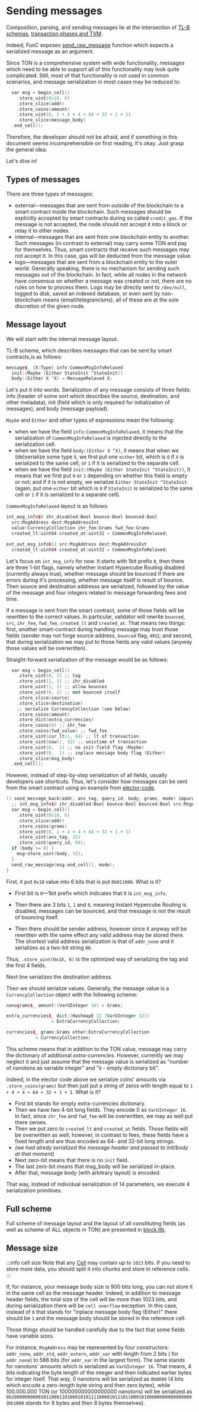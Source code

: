 # Sending messages

Composition, parsing, and sending messages lie at the intersection of [TL-B schemas](/learn/overviews/TL-B), [transaction phases and TVM](/learn/tvm-instructions/tvm-overview.md).

Indeed, FunC exposes [send_raw_message](/develop/func/stdlib#send_raw_message) function which expects a serialized message as an argument.

Since TON is a comprehensive system with wide functionality, messages which need to be able to support all of this functionality may look quite complicated. Still, most of that functionality is not used in common scenarios, and message serialization in most cases may be reduced to:
```cpp
  var msg = begin_cell()
    .store_uint(0x18, 6)
    .store_slice(addr)
    .store_coins(amount)
    .store_uint(0, 1 + 4 + 4 + 64 + 32 + 1 + 1)
    .store_slice(message_body)
  .end_cell();
```

Therefore, the developer should not be afraid, and if something in this document seems incomprehensible on first reading, it's okay. Just grasp the general idea.

Let's dive in!

## Types of messages
There are three types of messages:
 * external—messages that are sent from outside of the blockchain to a smart contract inside the blockchain. Such messages should be explicitly accepted by smart contracts during so called `credit_gas`. If the message is not accepted, the node should not accept it into a block or relay it to other nodes.
 * internal—messages that are sent from one blockchain entity to another. Such messages (in contrast to external) may carry some TON and pay for themselves. Thus, smart contracts that receive such messages may not accept it. In this case, gas will be deducted from the message value.
 * logs—messages that are sent from a blockchain entity to the outer world. Generally speaking, there is no mechanism for sending such messages out of the blockchain. In fact, while all nodes in the network have consensus on whether a message was created or not, there are no rules on how to process them. Logs may be directly sent to `/dev/null`, logged to disk, saved an indexed database, or even sent by non-blockchain means (email/telegram/sms), all of these are at the sole discretion of the given node.

## Message layout

We will start with the internal message layout.

TL-B scheme, which describes messages that can be sent by smart contracts,is as follows:
```cpp
message$_ {X:Type} info:CommonMsgInfoRelaxed 
  init:(Maybe (Either StateInit ^StateInit))
  body:(Either X ^X) = MessageRelaxed X;
```

Let's put it into words. Serialization of any message consists of three fields: info (header of some sort which describes the source, destination, and other metadata), init (field which is only required for initialization of messages), and body (message payload).

`Maybe` and `Either` and other types of expressions mean the following: 
* when we have the field `info:CommonMsgInfoRelaxed`, it means that the serialization of `CommonMsgInfoRelaxed` is injected directly to the serialization cell.
* when we have the field `body:(Either X ^X)`, it means that when we (de)serialize some type `X`, we first put one `either` bit, which is `0` if `X` is serialized to the same cell, or `1` if it is serialized to the separate cell.
* when we have the field `init:(Maybe (Either StateInit ^StateInit))`, it means that we first put `0` or `1` depending on whether this field is empty or not; and if it is not empty, we serialize `Either StateInit ^StateInit` (again, put one `either` bit which is `0` if `StateInit` is serialized to the same cell or `1` if it is serialized to a separate cell).

`CommonMsgInfoRelaxed` layout is as follows: 

```cpp
int_msg_info$0 ihr_disabled:Bool bounce:Bool bounced:Bool
  src:MsgAddress dest:MsgAddressInt 
  value:CurrencyCollection ihr_fee:Grams fwd_fee:Grams
  created_lt:uint64 created_at:uint32 = CommonMsgInfoRelaxed;

ext_out_msg_info$11 src:MsgAddress dest:MsgAddressExt
  created_lt:uint64 created_at:uint32 = CommonMsgInfoRelaxed;
```

Let's focus on `int_msg_info` for now.
It starts with 1bit prefix `0`, then there are three 1-bit flags, namely whether Instant Hypercube Routing disabled (currently always true), whether message should be bounced if there are errors during it's processing, whether message itself is result of bounce. Then source and destination addresss are serialized, followed by the value of the message and four integers related to message forwarding fees and time.

If a message is sent from the smart contract, some of those fields will be rewritten to the correct values. In particular, validator will rewrite `bounced`, `src`, `ihr_fee`, `fwd_fee`, `created_lt` and `created_at`. That means two things: first, another smart-contract during handling message may trust those fields (sender may not forge source address, `bounced` flag, etc); and second, that during serialization we may put to those fields any valid values (anyway those values will be overwritten).


Straight-forward serialization of the message would be as follows:
```cpp
  var msg = begin_cell()
    .store_uint(0, 1) ;; tag
    .store_uint(1, 1) ;; ihr_disabled
    .store_uint(1, 1) ;; allow bounces
    .store_uint(0, 1) ;; not bounced itself
    .store_slice(source)
    .store_slice(destination)
    ;; serialize CurrencyCollection (see below)
    .store_coins(amount)
    .store_dict(extra_currencies)
    .store_coins(0) ;; ihr_fee
    .store_coins(fwd_value) ;; fwd_fee 
    .store_uint(cur_lt(), 64) ;; lt of transaction
    .store_uint(now(), 32) ;; unixtime of transaction
    .store_uint(0,  1) ;; no init-field flag (Maybe)
    .store_uint(0,  1) ;; inplace message body flag (Either)
    .store_slice(msg_body)
  .end_cell();
```

However, instead of step-by-step serialization of all fields, usually developers use shortcuts. Thus, let's consider how messages can be sent from the smart contract using an example from [elector-code](https://github.com/ton-blockchain/ton/blob/master/crypto/smartcont/elector-code.fc#L153).
```cpp
() send_message_back(addr, ans_tag, query_id, body, grams, mode) impure inline_ref {
  ;; int_msg_info$0 ihr_disabled:Bool bounce:Bool bounced:Bool src:MsgAddress -> 011000
  var msg = begin_cell()
    .store_uint(0x18, 6)
    .store_slice(addr)
    .store_coins(grams)
    .store_uint(0, 1 + 4 + 4 + 64 + 32 + 1 + 1)
    .store_uint(ans_tag, 32)
    .store_uint(query_id, 64);
  if (body >= 0) {
    msg~store_uint(body, 32);
  }
  send_raw_message(msg.end_cell(), mode);
}
```

First, it put `0x18` value into 6 bits that is put `0b011000`. What is it? 

* First bit is `0`—1bit prefix which indicates that it is `int_msg_info`. 

* Then there are 3 bits `1`, `1` and `0`, meaning Instant Hypercube Routing is disabled, messages can be bounced, and that message is not the result of bouncing itself. 
* Then there should be sender address, however since it anyway will be rewritten with the same effect any valid address may be stored there. The shortest valid address serialization is that of `addr_none` and it serializes as a two-bit string `00`.

Thus, `.store_uint(0x18, 6)` is the optimized way of serializing the tag and the first 4 fields.

Next line serializes the destination address.

Then we should serialize values. Generally, the message value is a `CurrencyCollection` object with the following scheme:
```cpp
nanograms$_ amount:(VarUInteger 16) = Grams;

extra_currencies$_ dict:(HashmapE 32 (VarUInteger 32)) 
                 = ExtraCurrencyCollection;

currencies$_ grams:Grams other:ExtraCurrencyCollection 
           = CurrencyCollection;
```

This scheme means that in addition to the TON value, message may carry the dictionary of additional _extra-currencies_. However, currently we may neglect it and just assume that the message value is serialized as "number of nanotons as variable integer" and "`0` - empty dictionary bit".

Indeed, in the elector code above we serialize coins' amounts via `.store_coins(grams)` but then just put a string of zeros with length equal to `1 + 4 + 4 + 64 + 32 + 1 + 1`. What is it? 
* First bit stands for empty extra-currencies dictionary.
* Then we have two 4-bit long fields. They encode 0 as `VarUInteger 16`. In fact, since `ihr_fee` and `fwd_fee` will be overwritten, we may as well put there zeroes.
* Then we put zero to `created_lt` and `created_at` fields. Those fields will be overwritten as well; however, in contrast to fees, these fields have a fixed length and are thus encoded as 64- and 32-bit long strings.
* _(we had alredy serialized the message header and passed to init/body at that moment)_
* Next zero-bit means that there is no `init` field.
* The last zero-bit means that msg_body will be serialized in-place.
* After that, message body (with arbitrary layout) is encoded.

That way, instead of individual serialization of 14 parameters, we execute 4 serialization primitives.

## Full scheme
Full scheme of message layout and the layout of all constituting fields (as well as scheme of ALL objects in TON) are presented in [block.tlb](https://github.com/ton-blockchain/ton/blob/master/crypto/block/block.tlb).

## Message size

:::info cell size
Note that any [Cell](/learn/overviews/cells) may contain up to `1023` bits. If you need to store more data, you should split it into chunks and store in reference cells.
:::

If, for instance, your message body size is 900 bits long, you can not store it in the same cell as the message header.
Indeed, in addition to message header fields, the total size of the cell will be more than 1023 bits, and during serialization there will be `cell overflow` exception. In this case, instead of `0` that stands for "inplace message body flag (Either)" there should be `1` and the message body should be stored in the reference cell.

Those things should be handled carefully due to the fact that some fields have variable sizes.

For instance, `MsgAddress` may be represented by four constructors: `addr_none`, `addr_std`, `addr_extern`, `addr_var` with length from 2 bits ( for `addr_none`) to 586 bits (for `addr_var` in the largest form). The same stands for nanotons' amounts which is serialized as `VarUInteger 16`. That means, 4 bits indicating the byte length of the integer and then indicated earlier bytes for integer itself. That way, 0 nanotons will be serialized as `0b0000` (4 bits which encode a zero-length byte string and then zero bytes), while 100.000.000 TON (or 100000000000000000 nanotons) will be serialized as `0b10000000000101100011010001010111100001011101100010100000000000000000` (`0b1000` stands for 8 bytes and then 8 bytes themselves).
